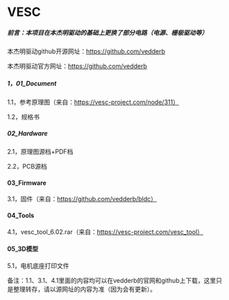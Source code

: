 # VESC
##### 前言：本项目在本杰明驱动的基础上更换了部分电路（电源、栅极驱动等）

本杰明驱动github开源网址：https://github.com/vedderb

本杰明驱动官方网址：https://github.com/vedderb



##### 1，01_Document

1.1，参考原理图（来自：https://vesc-project.com/node/311）

1.2，规格书



##### 02_Hardware

2.1，原理图源档+PDF档

2.2，PCB源档

#### 03_Firmware

3.1，固件（来自：https://github.com/vedderb/bldc）

#### 04_Tools

4.1，vesc_tool_6.02.rar（来自：https://vesc-project.com/vesc_tool）

#### 05_3D模型

5.1，电机底座打印文件



备注：1.1、3.1、4.1里面的内容均可以在vedderb的官网和github上下载，这里只是整理转存，请以源网址的内容为准（因为会有更新）。
